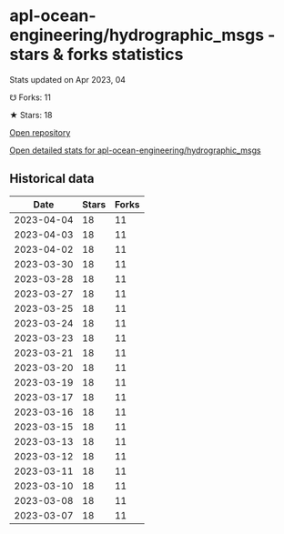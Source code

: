 # apl-ocean-engineering/hydrographic_msgs - stars & forks statistics

Stats updated on Apr 2023, 04

☋ Forks: 11

★ Stars: 18

[Open repository](https://github.com/apl-ocean-engineering/hydrographic_msgs)

[Open detailed stats for apl-ocean-engineering/hydrographic_msgs](https://reviewgithub.com/rep/apl-ocean-engineering/hydrographic_msgs)

## Historical data
| Date | Stars | Forks |
|------|-------|-------|
| 2023-04-04 | 18 | 11 | 
| 2023-04-03 | 18 | 11 | 
| 2023-04-02 | 18 | 11 | 
| 2023-03-30 | 18 | 11 | 
| 2023-03-28 | 18 | 11 | 
| 2023-03-27 | 18 | 11 | 
| 2023-03-25 | 18 | 11 | 
| 2023-03-24 | 18 | 11 | 
| 2023-03-23 | 18 | 11 | 
| 2023-03-21 | 18 | 11 | 
| 2023-03-20 | 18 | 11 | 
| 2023-03-19 | 18 | 11 | 
| 2023-03-17 | 18 | 11 | 
| 2023-03-16 | 18 | 11 | 
| 2023-03-15 | 18 | 11 | 
| 2023-03-13 | 18 | 11 | 
| 2023-03-12 | 18 | 11 | 
| 2023-03-11 | 18 | 11 | 
| 2023-03-10 | 18 | 11 | 
| 2023-03-08 | 18 | 11 | 
| 2023-03-07 | 18 | 11 | 

